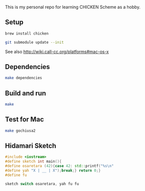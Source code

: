 This is my personal repo for learning CHICKEN Scheme as a hobby.

## Setup

```sh
brew install chicken
```

```sh
git submodule update --init
```

See also http://wiki.call-cc.org/platforms#mac-os-x

## Dependencies

```sh
make dependencies
```

## Build and run

```sh
make
```

## Test for Mac

```sh
make gochiusa2
```

## Hidamari Sketch

```cpp
#include <iostream>
#define sketch int main(){
#define osaretara (42){case 42: std::printf("%s\n"
#define yah "X | __ | X");break;} return 0;}
#define fu

sketch switch osaretara, yah fu fu
```

